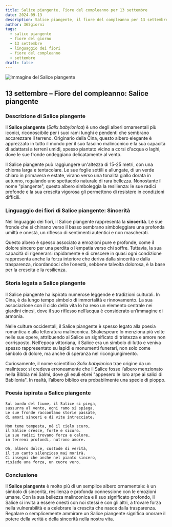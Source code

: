```yaml
---
title: Salice piangente, Fiore del compleanno per 13 settembre
date: 2024-09-13
description: Salice piangente, il fiore del compleanno per 13 settembre, è il simbolo di Sincerità. Scopri il suo significato unico, le storie affascinanti e la poesia che celebra la sua bellezza.
author: 365giorni
tags:
  - salice piangente
  - fiore del giorno
  - 13 settembre
  - linguaggio dei fiori
  - fiore del compleanno
  - settembre
draft: false
---
```


![Immagine del Salice piangente](https://cdn.pixabay.com/photo/2020/03/24/18/05/weeping-willow-4964961_1280.jpg)

## 13 settembre – Fiore del compleanno: Salice piangente

### Descrizione di Salice piangente

Il **Salice piangente** (_Salix babylonica_) è uno degli alberi ornamentali più iconici, riconoscibile per i suoi rami lunghi e pendenti che sembrano accarezzare il terreno. Originario della Cina, questo albero elegante è apprezzato in tutto il mondo per il suo fascino malinconico e la sua capacità di adattarsi a terreni umidi, spesso piantato vicino a corsi d'acqua o laghi, dove le sue fronde ondeggiano delicatamente al vento.

Il Salice piangente può raggiungere un'altezza di 15-25 metri, con una chioma larga e tentacolare. Le sue foglie sottili e allungate, di un verde chiaro in primavera e estate, virano verso una tonalità giallo dorata in autunno, regalando uno spettacolo naturale di rara bellezza. Nonostante il nome "piangente", questo albero simboleggia la resilienza: le sue radici profonde e la sua crescita vigorosa gli permettono di resistere in condizioni difficili.

### Linguaggio dei fiori di Salice piangente: Sincerità

Nel linguaggio dei fiori, il Salice piangente rappresenta la **sincerità**. Le sue fronde che si chinano verso il basso sembrano simboleggiare una profonda umiltà e onestà, un riflesso di sentimenti autentici e non mascherati.

Questo albero è spesso associato a emozioni pure e profonde, come il dolore sincero per una perdita o l’empatia verso chi soffre. Tuttavia, la sua capacità di rigenerarsi rapidamente e di crescere in quasi ogni condizione rappresenta anche la forza interiore che deriva dalla sincerità e dalla trasparenza, ricordandoci che l’onestà, sebbene talvolta dolorosa, è la base per la crescita e la resilienza.

### Storia legata a Salice piangente

Il Salice piangente ha ispirato numerose leggende e tradizioni culturali. In Cina, è da lungo tempo simbolo di immortalità e rinnovamento. La sua associazione con il ciclo della vita lo ha reso un elemento centrale nei giardini cinesi, dove il suo riflesso nell’acqua è considerato un’immagine di armonia.

Nelle culture occidentali, il Salice piangente è spesso legato alla poesia romantica e alla letteratura malinconica. Shakespeare lo menziona più volte nelle sue opere, attribuendo al Salice un significato di tristezza e amore non corrisposto. Nell’epoca vittoriana, il Salice era un simbolo di lutto e veniva spesso rappresentato su lapidi e monumenti funerari, non solo come simbolo di dolore, ma anche di speranza nel ricongiungimento.

Curiosamente, il nome scientifico _Salix babylonica_ trae origine da un malinteso: si credeva erroneamente che il Salice fosse l’albero menzionato nella Bibbia nei Salmi, dove gli esuli ebrei "appesero le loro arpe ai salici di Babilonia". In realtà, l’albero biblico era probabilmente una specie di pioppo.

### Poesia ispirata a Salice piangente

```
Sul bordo del fiume, il Salice si piega,  
sussurra al vento, ogni ramo si spiega.  
Le sue fronde raccontano storie passate,  
di amori sinceri e di vite intrecciate.  

Non teme tempesta, né il cielo scuro,  
il Salice cresce, forte e sicuro.  
Le sue radici trovano forza e calore,  
in terreni profondi, nutrono amore.  

Oh, albero dolce, custode di verità,  
il tuo canto silenzioso mai morirà.  
Ci insegni che anche nel pianto sincero,  
risiede una forza, un cuore vero.  
```

### Conclusione

Il **Salice piangente** è molto più di un semplice albero ornamentale: è un simbolo di sincerità, resilienza e profonda connessione con le emozioni umane. Con la sua bellezza malinconica e il suo significato profondo, il Salice ci invita a essere onesti con noi stessi e con gli altri, a trovare forza nella vulnerabilità e a celebrare la crescita che nasce dalla trasparenza. Regalare o semplicemente ammirare un Salice piangente significa onorare il potere della verità e della sincerità nella nostra vita.